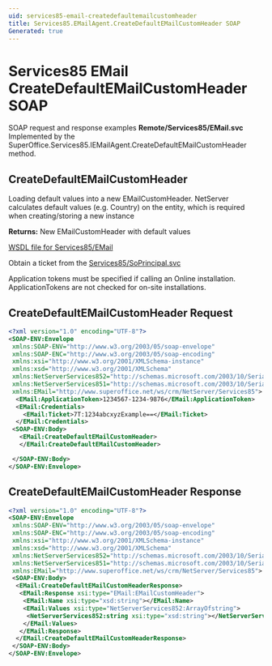 ```yaml
---
uid: services85-email-createdefaultemailcustomheader
title: Services85.EMailAgent.CreateDefaultEMailCustomHeader SOAP
Generated: true
---
```


# Services85 EMail CreateDefaultEMailCustomHeader SOAP

SOAP request and response examples **Remote/Services85/EMail.svc**
Implemented by the <see cref="M:SuperOffice.Services85.IEMailAgent.CreateDefaultEMailCustomHeader">SuperOffice.Services85.IEMailAgent.CreateDefaultEMailCustomHeader</see> method.

## CreateDefaultEMailCustomHeader

Loading default values into a new EMailCustomHeader.
NetServer calculates default values (e.g. Country) on the entity, which is required when creating/storing a new instance


**Returns:** New EMailCustomHeader with default values


[WSDL file for Services85/EMail](../Services85-EMail.md)

Obtain a ticket from the [Services85/SoPrincipal.svc](../SoPrincipal/index.md)

Application tokens must be specified if calling an Online installation. ApplicationTokens are not checked for on-site installations.

## CreateDefaultEMailCustomHeader Request

```xml
<?xml version="1.0" encoding="UTF-8"?>
<SOAP-ENV:Envelope
 xmlns:SOAP-ENV="http://www.w3.org/2003/05/soap-envelope"
 xmlns:SOAP-ENC="http://www.w3.org/2003/05/soap-encoding"
 xmlns:xsi="http://www.w3.org/2001/XMLSchema-instance"
 xmlns:xsd="http://www.w3.org/2001/XMLSchema"
 xmlns:NetServerServices852="http://schemas.microsoft.com/2003/10/Serialization/Arrays"
 xmlns:NetServerServices851="http://schemas.microsoft.com/2003/10/Serialization/"
 xmlns:EMail="http://www.superoffice.net/ws/crm/NetServer/Services85">
  <EMail:ApplicationToken>1234567-1234-9876</EMail:ApplicationToken>
  <EMail:Credentials>
    <EMail:Ticket>7T:1234abcxyzExample==</EMail:Ticket>
  </EMail:Credentials>
 <SOAP-ENV:Body>
   <EMail:CreateDefaultEMailCustomHeader>
   </EMail:CreateDefaultEMailCustomHeader>

 </SOAP-ENV:Body>
</SOAP-ENV:Envelope>

```


## CreateDefaultEMailCustomHeader Response

```xml
<?xml version="1.0" encoding="UTF-8"?>
<SOAP-ENV:Envelope
 xmlns:SOAP-ENV="http://www.w3.org/2003/05/soap-envelope"
 xmlns:SOAP-ENC="http://www.w3.org/2003/05/soap-encoding"
 xmlns:xsi="http://www.w3.org/2001/XMLSchema-instance"
 xmlns:xsd="http://www.w3.org/2001/XMLSchema"
 xmlns:NetServerServices852="http://schemas.microsoft.com/2003/10/Serialization/Arrays"
 xmlns:NetServerServices851="http://schemas.microsoft.com/2003/10/Serialization/"
 xmlns:EMail="http://www.superoffice.net/ws/crm/NetServer/Services85">
 <SOAP-ENV:Body>
  <EMail:CreateDefaultEMailCustomHeaderResponse>
   <EMail:Response xsi:type="EMail:EMailCustomHeader">
    <EMail:Name xsi:type="xsd:string"></EMail:Name>
    <EMail:Values xsi:type="NetServerServices852:ArrayOfstring">
     <NetServerServices852:string xsi:type="xsd:string"></NetServerServices852:string>
    </EMail:Values>
   </EMail:Response>
  </EMail:CreateDefaultEMailCustomHeaderResponse>
 </SOAP-ENV:Body>
</SOAP-ENV:Envelope>

```

